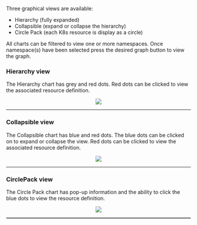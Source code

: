 
Three graphical views are available:

- Hierarchy (fully expanded)
- Collapsible (expand or collapse the hierarchy)
- Circle Pack (each K8s resource is display as a circle) 

All charts can be filtered to view one or more namespaces. Once namespace(s) have been selected press the desired graph button to view the graph.

###  Hierarchy view

The Hierarchy chart has grey and red dots.  Red dots can be clicked to view the associated resource definition.

<p align="center">
  <img style="float: center;" src="https://raw.githubusercontent.com/k8svisual/vpk-docs/master/docs/images/tab_graphicview_hierarchy.png">
</p>

---

###  Collapsible view


The Collapsible chart has blue and red dots.  The blue dots can be clicked on to expand or collapse the view. Red dots can be clicked to view the associated resource definition.

<p align="center">
  <img style="float: center;" src="https://raw.githubusercontent.com/k8svisual/vpk-docs/master/docs/images/tab_graphicview_collapsible.png">
</p>

---

###  CirclePack view

The Circle Pack chart has pop-up information and the ability to click the blue dots to view the resource definition.

<p align="center">
  <img style="float: center;" src="https://raw.githubusercontent.com/k8svisual/vpk-docs/master/docs/images/tab_graphicview_circlepack.png">
</p>


<hr style="border:1px solid #aaaaaa">